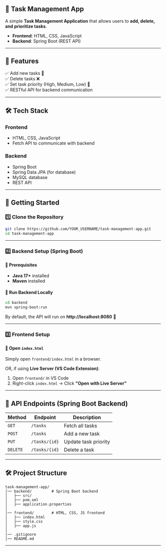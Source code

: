 
## **📝 Task Management App**  

A simple **Task Management Application** that allows users to **add, delete, and prioritize tasks**.  

- **Frontend**: HTML, CSS, JavaScript  
- **Backend**: Spring Boot (REST API)  

---

## **📌 Features**  

✅ Add new tasks 📝  
✅ Delete tasks ❌  
✅ Set task priority (High, Medium, Low) 🎯  
✅ RESTful API for backend communication  

---

## **🛠️ Tech Stack**  

### **Frontend**  
- HTML, CSS, JavaScript  
- Fetch API to communicate with backend  

### **Backend**  
- Spring Boot  
- Spring Data JPA (for database)  
- MySQL database 
- REST API  

---

## **🚀 Getting Started**  

### **1️⃣ Clone the Repository**  
```sh
git clone https://github.com/YOUR_USERNAME/task-management-app.git
cd task-management-app
```

---

### **2️⃣ Backend Setup (Spring Boot)**
#### **🔹 Prerequisites**  
- **Java 17+** installed  
- **Maven** installed  

#### **🔹 Run Backend Locally**  
```sh
cd backend
mvn spring-boot:run
```
By default, the API will run on **http://localhost:8080** 🚀  

---

### **3️⃣ Frontend Setup**
#### **🔹 Open `index.html`**
Simply open `frontend/index.html` in a browser.  

OR, if using **Live Server (VS Code Extension)**:  
1. Open `frontend/` in VS Code  
2. Right-click `index.html` → Click **"Open with Live Server"**  

---

## **📡 API Endpoints (Spring Boot Backend)**  

| Method | Endpoint       | Description           |
|--------|---------------|-----------------------|
| `GET`  | `/tasks`      | Fetch all tasks      |
| `POST` | `/tasks`      | Add a new task       |
| `PUT`  | `/tasks/{id}` | Update task priority |
| `DELETE` | `/tasks/{id}` | Delete a task        |
  

---

## **🛠️ Project Structure**  

```
task-management-app/
│── backend/         # Spring Boot backend
│   ├── src/
│   ├── pom.xml
│   ├── application.properties
│
│── frontend/        # HTML, CSS, JS frontend
│   ├── index.html
│   ├── style.css
│   ├── app.js
│
│── .gitignore
│── README.md
```

---

